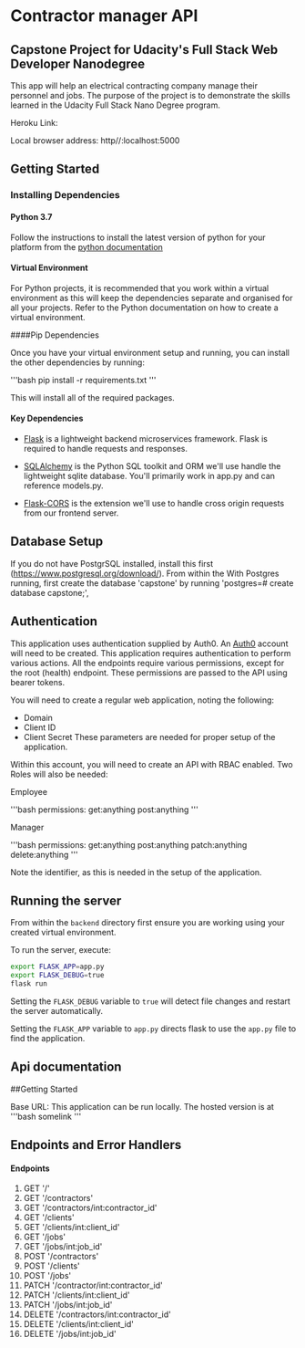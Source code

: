# Contractor manager API

## Capstone Project for Udacity's Full Stack Web Developer Nanodegree
This app will help an electrical contracting company manage their personnel and jobs. The purpose of the project is to demonstrate the skills learned in the Udacity Full Stack Nano Degree program.

Heroku Link:

Local browser address: http//:localhost:5000

## Getting Started

### Installing Dependencies

#### Python 3.7
Follow the instructions to install the latest version of python for your platform from the [python documentation](https://docs.python.org/3/using/unix.html#getting-and-installing-the-latest-version-of-python)

#### Virtual Environment
For Python projects, it is recommended that you work within a virtual environment as this will keep the dependencies separate and organised for all your projects. Refer to the Python documentation on how to create a virtual environment.

####Pip Dependencies

Once you have your virtual environment setup and running, you can install the other dependencies by running:

'''bash
pip install -r requirements.txt
'''

This will install all of the required packages.

#### Key Dependencies

- [Flask](http://flask.pocoo.org/)  is a lightweight backend microservices framework. Flask is required to handle requests and responses.

- [SQLAlchemy](https://www.sqlalchemy.org/) is the Python SQL toolkit and ORM we'll use handle the lightweight sqlite database. You'll primarily work in app.py and can reference models.py.

- [Flask-CORS](https://flask-cors.readthedocs.io/en/latest/#) is the extension we'll use to handle cross origin requests from our frontend server.

## Database Setup
If you do not have PostgrSQL installed, install this first (https://www.postgresql.org/download/). From within the
With Postgres running, first create the database 'capstone' by running 'postgres=# create database capstone;',

## Authentication

This application uses authentication supplied by Auth0. An [Auth0](https://auth0.com/) account will need to be created.
This application requires authentication to perform various actions. All the endpoints require various permissions, except for the root (health) endpoint. These permissions are passed to the API using bearer tokens.

You will need to create a regular web application, noting the following:
- Domain
- Client ID
- Client Secret
These parameters are needed for proper setup of the application.  

Within this account, you will need to create an API with RBAC enabled. Two Roles will also be needed:

Employee

'''bash permissions:
        get:anything
        post:anything
        '''

Manager

'''bash permissions:
        get:anything
        post:anything
        patch:anything
        delete:anything
        '''

Note the identifier, as this is needed in the setup of the application.


## Running the server

From within the `backend` directory first ensure you are working using your created virtual environment.

To run the server, execute:

```bash
export FLASK_APP=app.py
export FLASK_DEBUG=true
flask run
```

Setting the `FLASK_DEBUG` variable to `true` will detect file changes and restart the server automatically.

Setting the `FLASK_APP` variable to `app.py` directs flask to use the `app.py` file to find the application.

## Api documentation

##Getting Started

Base URL: This application can be run locally. The hosted version is at '''bash somelink '''

## Endpoints and Error Handlers

#### Endpoints

1. GET     '/'
2. GET     '/contractors'
3. GET     '/contractors/int:contractor_id'
4. GET     '/clients'
5. GET     '/clients/int:client_id'
6. GET     '/jobs'
7. GET     '/jobs/int:job_id'
8. POST    '/contractors'
9. POST    '/clients'
10. POST   '/jobs'
11. PATCH  '/contractor/int:contractor_id'
12. PATCH  '/clients/int:client_id'
13. PATCH  '/jobs/int:job_id'
14. DELETE '/contractors/int:contractor_id'
15. DELETE '/clients/int:client_id'
16. DELETE '/jobs/int:job_id'
